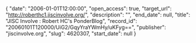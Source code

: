 {
  "date": "2006-01-01T12:00:00", 
  "open_access": true, 
  "target_url": "http://roberthc1.jiscinvolve.org/", 
  "description": "", 
  "end_date": null, 
  "title": "JISC Involve : Robert HC's PonderBlog", 
  "record_id": "20060101T120000/UiG2/GqyYraYWmHy/uKFyg==", 
  "publisher": "jiscinvolve.org", 
  "slug": 4620307, 
  "start_date": null
}

